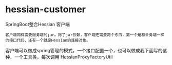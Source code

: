 # hessian-customer
SpringBoot整合Hessian 客户端

    客户端同样需要服务端的jar。除了jar依赖，客户端还需要两个东西，第一个是和业务端一样的接口代码，还有一个就是Hessian的连接对象。
客户端可以做成spring管理的模式，一个接口配置一个，也可以做成我下面写的这种，一个工具类，每次调用 HessianProxyFactoryUtil 

